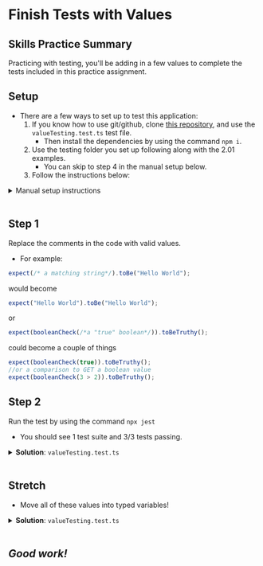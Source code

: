 # Finish Tests with Values

## Skills Practice Summary

Practicing with testing, you'll be adding in a few values to complete the tests
included in this practice assignment.

## Setup

- There are a few ways to set up to test this application:
  1. If you know how to use git/github, clone
     <a href="https://github.com/DevMountain/practiceUnitTesting_qa2.01" target="\blank">this
     repository</a>, and use the `valueTesting.test.ts` test file.
     - Then install the dependencies by using the command `npm i`.
  1. Use the testing folder you set up following along with the 2.01 examples.
     - You can skip to step 4 in the manual setup below.
  1. Follow the instructions below:

<details><summary>Manual setup instructions</summary>

1. Create a new folder on your computer; you can call it something like
   `practiceUnitTesting`.
1. Open that folder in VS Code.
1. With that folder as your "working directory" run the following commands:
   - `npm init -y`
   - `npm i --save-dev jest typescript ts-jest @types/jest`
   - `npx ts-jest config:init`
1. Add a new file called: `valueTesting.test.ts`
1. Copy in the code below.

```typescript
describe("value testing", () => {
  test("strings are string", () => {
    expect(/* a matching string*/).toBe("Hello World");
    expect(stringCheck(/*a word */)).toBeTruthy();
    expect(stringCheck(/*a sentence*/)).toBeTruthy();
    expect(stringCheck(/*not a string*/)).toBeFalsy();
  });
  test("numbers are numbers", () => {
    expect(/* a matching number*/).toBe(3.14159);
    expect(numberCheck(/*a decimal number*/)).toBeTruthy();
    expect(numberCheck(/*an equation*/)).toBeTruthy();
    expect(numberCheck(/*not a number*/)).toBeFalsy();
  });
  test("booleans are booleans", () => {
    expect(/* a matching boolean*/).toBe(false);
    expect(booleanCheck(/*a "true" boolean*/)).toBeTruthy();
    expect(booleanCheck(/*a "false" boolean*/)).toBeTruthy();
    expect(booleanCheck(/*not a boolean*/)).toBeFalsy();
  });
});

function numberCheck(x) {
  return typeof x == "number";
}
function stringCheck(x) {
  return typeof x == "string";
}
function booleanCheck(x) {
  return typeof x == "boolean";
}
```

</details>
</br>

## Step 1

Replace the comments in the code with valid values.

- For example:

```typescript
expect(/* a matching string*/).toBe("Hello World");
```

would become

```typescript
expect("Hello World").toBe("Hello World");
```

or

```typescript
expect(booleanCheck(/*a "true" boolean*/)).toBeTruthy();
```

could become a couple of things

```typescript
expect(booleanCheck(true)).toBeTruthy();
//or a comparison to GET a boolean value
expect(booleanCheck(3 > 2)).toBeTruthy();
```

## Step 2

Run the test by using the command `npx jest`

- You should see 1 test suite and 3/3 tests passing.

<details><summary><strong>Solution</strong>: <code>valueTesting.test.ts</code></summary>

```typescript
describe("value testing", () => {
  test("strings are string", () => {
    expect("Hello World").toBe("Hello World");
    expect(stringCheck("test")).toBeTruthy();
    expect(stringCheck("Coding is more fun than manual testing.")).toBeTruthy();
    expect(stringCheck(1010101010101010)).toBeFalsy();
  });
  test("numbers are numbers", () => {
    expect(3.14159).toBe(3.14159);
    expect(numberCheck(-555.333)).toBeTruthy();
    expect(numberCheck((3 * 5) / 13 + 1)).toBeTruthy();
    expect(numberCheck("12")).toBeFalsy();
  });
  test("booleans are booleans", () => {
    expect(false).toBe(false);
    expect(booleanCheck(true)).toBeTruthy();
    expect(booleanCheck(false)).toBeTruthy();
    expect(booleanCheck(5)).toBeFalsy();
  });
});

function numberCheck(x) {
  return typeof x == "number";
}
function stringCheck(x) {
  return typeof x == "string";
}
function booleanCheck(x) {
  return typeof x == "boolean";
}
```

</details>
</br>

## Stretch

- Move all of these values into typed variables!

<details><summary><strong>Solution</strong>: <code>valueTesting.test.ts</code></summary>

```typescript
describe("value testing", () => {
  test("strings are string", () => {
    let hello: string = "Hello World";
    let word: string = "test";
    let sentence: string = "Coding is more fun than manual testing.";
    let notAString: number = 1010101010101010;

    expect(hello).toBe("Hello World");
    expect(stringCheck(word)).toBeTruthy();
    expect(stringCheck(sentence)).toBeTruthy();
    expect(stringCheck(notAString)).toBeFalsy();
  });
  test("numbers are numbers", () => {
    let pi: number = 3.14159;
    let decimal: number = -555.333;
    let equationResults: number = (3 * 5) / 13 + 1;
    let notANumber: string = "12";

    expect(pi).toBe(3.14159);
    expect(numberCheck(decimal)).toBeTruthy();
    expect(numberCheck(equationResults)).toBeTruthy();
    expect(numberCheck(notANumber)).toBeFalsy();
  });
  test("booleans are booleans", () => {
    let isFalse: boolean = false;
    let isTrue: boolean = true;
    let falseFromComparison: boolean = 2 > 12;
    let notABoolean: number = 5;

    expect(isFalse).toBe(false);
    expect(booleanCheck(isTrue)).toBeTruthy();
    expect(booleanCheck(falseFromComparison)).toBeTruthy();
    expect(booleanCheck(notABoolean)).toBeFalsy();
  });
});

function numberCheck(x) {
  return typeof x == "number";
}
function stringCheck(x) {
  return typeof x == "string";
}
function booleanCheck(x) {
  return typeof x == "boolean";
}
```

</details>
</br>

## **_Good work!_**
